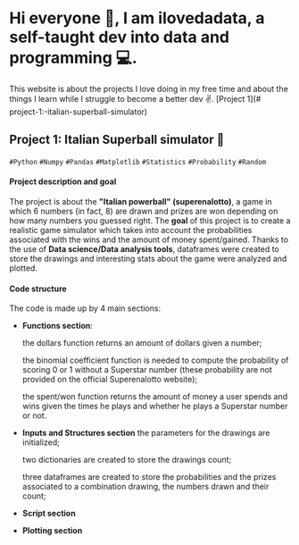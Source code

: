 # Hi everyone 👋, I am ilovedadata, a self-taught dev into data and programming 💻.
This website is about the projects I love doing in my free time and about the things I learn while I struggle to become a better dev ✌️.
[Project 1](# project-1:-italian-superball-simulator)

## Project 1: Italian Superball simulator 💸 
`#Python` `#Numpy` `#Pandas` `#Matplotlib` `#Statistics` `#Probability` `#Random` 

#### Project description and goal
The project is about the **"Italian powerball" (superenalotto)**, a game in which 6 numbers (in fact, 8) are drawn and prizes are won depending on how many numbers you guessed right. The **goal** of this project is to create a realistic game simulator which takes into account the probabilities associated with the wins and the amount of money spent/gained. Thanks to the use of **Data science/Data analysis tools**, dataframes were created to store the drawings and interesting stats about the game were analyzed and plotted.
#### Code structure
The code is made up by 4 main sections:
* **Functions section**: 

   the dollars function returns an amount of dollars given a number;
   
   the binomial coefficient function is needed to compute the probability of scoring 0 or 1 without a Superstar number (these probability are not provided on the official Superenalotto website);
   
   the spent/won function returns the amount of money a user spends and wins given the times he plays and whether he plays a Superstar number or not.
   
* **Inputs and Structures section**
   the parameters for the drawings are initialized;
   
   two dictionaries are created to store the drawings count;
   
   three dataframes are created to store the probabilities and the prizes associated to a combination drawing, the numbers drawn and their count;

* **Script section**

* **Plotting section**
